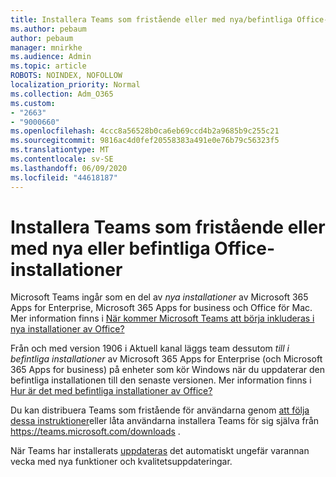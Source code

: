 ```yaml
---
title: Installera Teams som fristående eller med nya/befintliga Office-installationer
ms.author: pebaum
author: pebaum
manager: mnirkhe
ms.audience: Admin
ms.topic: article
ROBOTS: NOINDEX, NOFOLLOW
localization_priority: Normal
ms.collection: Adm_O365
ms.custom:
- "2663"
- "9000660"
ms.openlocfilehash: 4ccc8a56528b0ca6eb69ccd4b2a9685b9c255c21
ms.sourcegitcommit: 9816ac4d0fef20558383a491e0e76b79c56323f5
ms.translationtype: MT
ms.contentlocale: sv-SE
ms.lasthandoff: 06/09/2020
ms.locfileid: "44618187"
---
```

# <a name="installing-teams-as-standalone-or-with-new-or-existing-office-installations"></a>Installera Teams som fristående eller med nya eller befintliga Office-installationer

Microsoft Teams ingår som en del av *nya installationer* av Microsoft 365 Apps for Enterprise, Microsoft 365 Apps for business och Office för Mac. Mer information finns i [När kommer Microsoft Teams att börja inkluderas i nya installationer av Office?](https://docs.microsoft.com/deployoffice/teams-install#when-will-microsoft-teams-start-being-included-with-new-installations-of-microsoft-365-apps)

Från och med version 1906 i Aktuell kanal läggs team dessutom *till i befintliga installationer* av Microsoft 365 Apps for Enterprise (och Microsoft 365 Apps for business) på enheter som kör Windows när du uppdaterar den befintliga installationen till den senaste versionen. Mer information finns i [Hur är det med befintliga installationer av Office?](https://docs.microsoft.com/deployoffice/teams-install#what-about-existing-installations-of-microsoft-365-apps)

Du kan distribuera Teams som fristående för användarna genom [att följa dessa instruktioner](https://docs.microsoft.com/MicrosoftTeams/msi-deployment)eller låta användarna installera Teams för sig själva från https://teams.microsoft.com/downloads .

När Teams har installerats [uppdateras](https://docs.microsoft.com/deployoffice/teams-install#feature-and-quality-updates-for-microsoft-teams) det automatiskt ungefär varannan vecka med nya funktioner och kvalitetsuppdateringar. 

